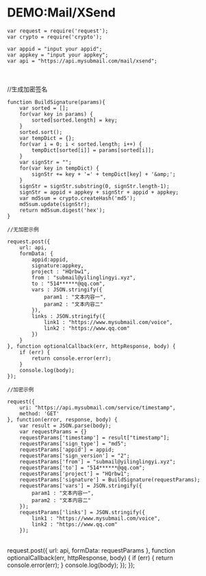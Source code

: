 # DEMO:Mail/XSend

    var request = require('request');
    var crypto = require('crypto');
    
    var appid = "input your appid";
    var appkey = "input your appkey";
    var api = "https://api.mysubmail.com/mail/xsend";


​    
​    
    //生成加密签名
    
    function BuildSignature(params){
        var sorted = [];
        for(var key in params) {
            sorted[sorted.length] = key;
        }
        sorted.sort();
        var tempDict = {};
        for(var i = 0; i < sorted.length; i++) {
            tempDict[sorted[i]] = params[sorted[i]];
        }
        var signStr = "";
        for(var key in tempDict) {
            signStr += key + '=' + tempDict[key] + '&amp;'; 
        }
        signStr = signStr.substring(0, signStr.length-1);
        signStr = appid + appkey + signStr + appid + appkey; 
        var md5sum = crypto.createHash('md5');
        md5sum.update(signStr);
        return md5sum.digest('hex');
    }
    
    //无加密示例
    
    request.post({
        url: api, 
        formData: {
            appid:appid,
            signature:appkey,
            project : "HQrbw1",
            from : "submail@yilinglingyi.xyz",
            to : "514******@qq.com",
            vars : JSON.stringify({
                param1 : "文本内容一",
                param2 : "文本内容二"
            }),
            links : JSON.stringify({
                link1 : "https://www.mysubmail.com/voice",
                link2 : "https://www.qq.com"
            })
        }
    }, function optionalCallback(err, httpResponse, body) {
        if (err) {
            return console.error(err);
        }
        console.log(body);
    });
    
    //加密示例
    
    request({
        uri: "https://api.mysubmail.com/service/timestamp",
        method: 'GET'
    }, function(error, response, body) {
        var result = JSON.parse(body);
        var requestParams = {}
        requestParams['timestamp'] = result["timestamp"];
        requestParams['sign_type'] = "md5";
        requestParams['appid'] = appid;
        requestParams['sign_version'] = "2";
        requestParams['from'] = "submail@yilinglingyi.xyz";
        requestParams['to'] = "514******@qq.com";
        requestParams['project'] = "HQrbw1";
        requestParams['signature'] = BuildSignature(requestParams);
        requestParams['vars'] = JSON.stringify({
            param1 : "文本内容一",
            param2 : "文本内容二"
        });
        requestParams['links'] = JSON.stringify({
            link1 : "https://www.mysubmail.com/voice",
            link2 : "https://www.qq.com"
        });


​        
        request.post({
            url: api, 
            formData: requestParams
        }, function optionalCallback(err, httpResponse, body) {
            if (err) {
                return console.error(err);
            }
            console.log(body);
        });
    });